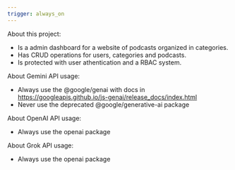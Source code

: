```yaml
---
trigger: always_on
---
```


About this project:

- Is a admin dashboard for a website of podcasts organized in categories.
- Has CRUD operations for users, categories and podcasts.
- Is protected with user athentication and a RBAC system.

About Gemini API usage:

- Always use the @google/genai with docs in https://googleapis.github.io/js-genai/release_docs/index.html
- Never use the deprecated @google/generative-ai package

About OpenAI API usage:

- Always use the openai package

About Grok API usage:

- Always use the openai package